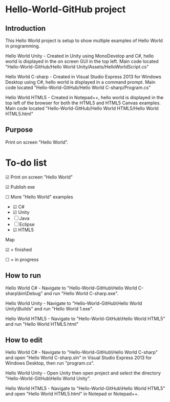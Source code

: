 Hello-World-GitHub project
===========



Introduction
------------
This Hello World project is setup to show multiple examples of Hello World in programming.

Hello World Unity - 
Created in Unity using MonoDevelop and C#, hello world is displayed in the on screen GUI in the top left.
Main code located "Hello-World-GitHub/Hello World Unity/Assets/HelloWorldScript.cs"

Hello World C-sharp - 
Created in Visual Studio Express 2013 for Windows Desktop using C#, hello world is displayed in a command prompt.
Main code located "Hello-World-GitHub/Hello World C-sharp/Program.cs"

Hello World HTML5 - 
Created in Notepad++, hello world is displayed in the top left of the browser for both the HTML5 and HTML5 Canvas examples.
Main code located "Hello-World-GitHub/Hello World HTML5/Hello World HTML5.html"


Purpose
-------
Print on screen "Hello World".



To-do list
==========

&#x2611; Print on screen "Hello World"

&#x2611; Publish exe

&#9744; More "Hello World" examples
- &#x2611; C#
- &#x2611; Unity
- &#9744; Java
- &#9744; Eclipse
- &#x2611; HTML5


Map

&#x2611; = finished

&#9744; = in progress



How to run
----------
Hello World C# - 
Navigate to "Hello-World-GitHub\Hello World C-sharp\bin\Debug" and run "Hello World C-sharp.exe".

Hello World Unity - 
Navigate to "Hello-World-GitHub\Hello World Unity\Builds" and run "Hello World 1.exe".

Hello World HTML5 - 
Navigate to "Hello-World-GitHub\Hello World HTML5" and run "Hello World HTML5.html"

How to edit
-----------
Hello World C# - 
Navigate to "Hello-World-GitHub\Hello World C-sharp" and open "Hello World C-sharp.sln" in Visual Studio Express 2013 for Windows Desktop, then run "program.cs".

Hello World Unity - 
Open Unity then open project and select the directory "Hello-World-GitHub\Hello World Unity".

Hello World HTML5 - 
Navigate to "Hello-World-GitHub\Hello World HTML5" and open "Hello World HTML5.html" in Notepad or Notepad++.